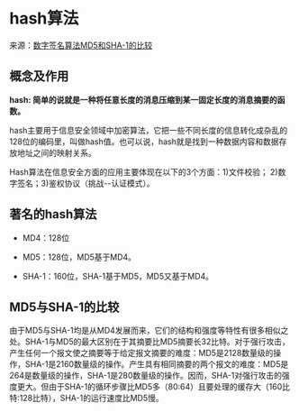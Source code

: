 # hash算法

来源：[数字签名算法MD5和SHA-1的比较](http://hotthing.blog.163.com/blog/static/296703092010414214350/)

## 概念及作用

**hash: 简单的说就是一种将任意长度的消息压缩到某一固定长度的消息摘要的函数。**

hash主要用于信息安全领域中加密算法，它把一些不同长度的信息转化成杂乱的128位的编码里，叫做hash值。也可以说，hash就是找到一种数据内容和数据存放地址之间的映射关系。

Hash算法在信息安全方面的应用主要体现在以下的3个方面：1)文件校验； 2)数字签名；3)鉴权协议（挑战--认证模式）。

## 著名的hash算法

- MD4：128位

- MD5：128位，MD5基于MD4。

- SHA-1：160位，SHA-1基于MD5，MD5又基于MD4。

## MD5与SHA-1的比较

由于MD5与SHA-1均是从MD4发展而来，它们的结构和强度等特性有很多相似之处。SHA-1与MD5的最大区别在于其摘要比MD5摘要长32比特。对于强行攻击，产生任何一个报文使之摘要等于给定报文摘要的难度：MD5是2128数量级的操作，SHA-1是2160数量级的操作。产生具有相同摘要的两个报文的难度：MD5是264是数量级的操作，SHA-1是280数量级的操作。因而，SHA-1对强行攻击的强度更大。但由于SHA-1的循环步骤比MD5多（80:64）且要处理的缓存大（160比特:128比特），SHA-1的运行速度比MD5慢。
